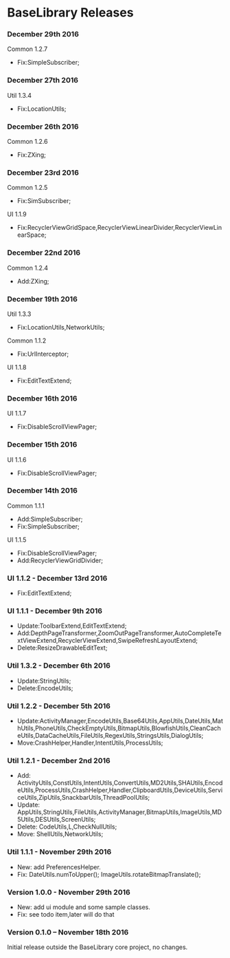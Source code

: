 # BaseLibrary Releases

### December 29th 2016
Common 1.2.7
* Fix:SimpleSubscriber;

### December 27th 2016
Util 1.3.4
* Fix:LocationUtils;

### December 26th 2016
Common 1.2.6
* Fix:ZXing;

### December 23rd 2016
Common 1.2.5
* Fix:SimSubscriber;

UI 1.1.9
* Fix:RecyclerViewGridSpace,RecyclerViewLinearDivider,RecyclerViewLinearSpace;

### December 22nd 2016
Common 1.2.4
* Add:ZXing;

### December 19th 2016
Util 1.3.3
* Fix:LocationUtils,NetworkUtils;

Common 1.1.2
* Fix:UrlInterceptor;

UI 1.1.8
* Fix:EditTextExtend;

### December 16th 2016
UI 1.1.7
* Fix:DisableScrollViewPager;

### December 15th 2016
UI 1.1.6
* Fix:DisableScrollViewPager;

### December 14th 2016
Common 1.1.1
* Add:SimpleSubscriber;
* Fix:SimpleSubscriber;

UI 1.1.5
* Fix:DisableScrollViewPager;
* Add:RecyclerViewGridDivider;

### UI 1.1.2 - December 13rd 2016

* Fix:EditTextExtend;

### UI 1.1.1 - December 9th 2016

* Update:ToolbarExtend,EditTextExtend;
* Add:DepthPageTransformer,ZoomOutPageTransformer,AutoCompleteTextViewExtend,RecyclerViewExtend,SwipeRefreshLayoutExtend;
* Delete:ResizeDrawableEditText;

### Util 1.3.2 - December 6th 2016

* Update:StringUtils;
* Delete:EncodeUtils;

### Util 1.2.2 - December 5th 2016

* Update:ActivityManager,EncodeUtils,Base64Utils,AppUtils,DateUtils,MathUtils,PhoneUtils,CheckEmptyUtils,BitmapUtils,BlowfishUtils,CleanCacheUtils,DataCacheUtils,FileUtils,RegexUtils,StringsUtils,DialogUtils;
* Move:CrashHelper,Handler,IntentUtils,ProcessUtils;

### Util 1.2.1 - December 2nd 2016

* Add: ActivityUtils,ConstUtils,IntentUtils,ConvertUtils,MD2Utils,SHAUtils,EncodeUtils,ProcessUtils,CrashHelper,Handler,ClipboardUtils,DeviceUtils,ServiceUtils,ZipUtils,SnackbarUtils,ThreadPoolUtils;
* Update: AppUtils,StringUtils,FileUtils,ActivityManager,BitmapUtils,ImageUtils,MD5Utils,DESUtils,ScreenUtils;
* Delete: CodeUtils,L,CheckNullUtils;
* Move: ShellUtils,NetworkUtils;

### Util 1.1.1 - November 29th 2016

* New: add PreferencesHelper.
* Fix: DateUtils.numToUpper(); ImageUtils.rotateBitmapTranslate();

### Version 1.0.0 - November 29th 2016

* New: add ui module and some sample classes.
* Fix: see todo item,later will do that

### Version 0.1.0 – November 18th 2016

Initial release outside the BaseLibrary core project, no changes.

